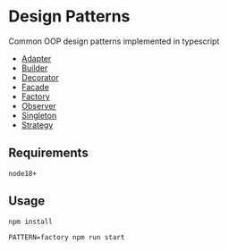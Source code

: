 # Design Patterns

Common OOP design patterns implemented in typescript

- [Adapter](https://en.wikipedia.org/wiki/Adapter_pattern)
- [Builder](https://en.wikipedia.org/wiki/Builder_pattern)
- [Decorator](https://en.wikipedia.org/wiki/Decorator_pattern)
- [Facade](https://en.wikipedia.org/wiki/Facade_pattern)
- [Factory](https://en.wikipedia.org/wiki/Factory_pattern)
- [Observer](https://en.wikipedia.org/wiki/Observer_pattern)
- [Singleton](https://en.wikipedia.org/wiki/Singleton_pattern)
- [Strategy](https://en.wikipedia.org/wiki/Strategy_pattern)

## Requirements

```node18+```

## Usage

```npm install```

```PATTERN=factory npm run start```